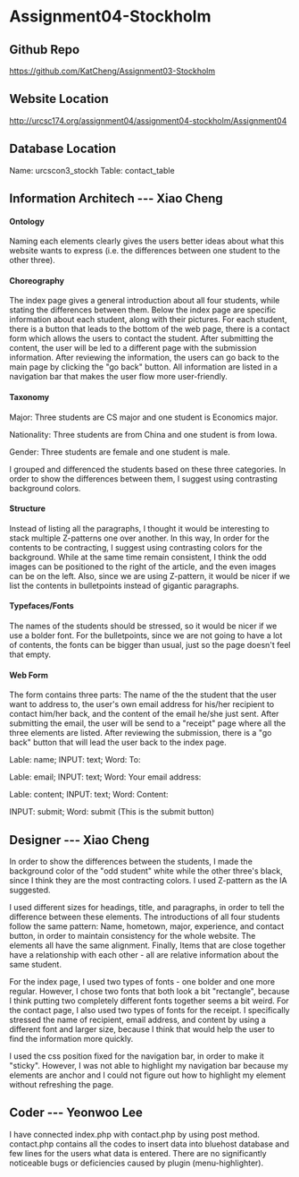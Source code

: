 # Assignment04-Stockholm



## Github Repo



https://github.com/KatCheng/Assignment03-Stockholm



## Website Location

http://urcsc174.org/assignment04/assignment04-stockholm/Assignment04



## Database Location



Name: urcscon3_stockh
Table: contact_table



## Information Architech --- Xiao Cheng



#### Ontology



 Naming each elements clearly gives the users better ideas about what this website wants to express (i.e. the differences between one student to the other three).



#### Choreography



The index page gives a general introduction about all four students, while stating the differences between them. Below the index page are specific information about each student, along with their pictures. For each student, there is a button that leads to the bottom of the web page, there is a contact form which allows the users to contact the student. After submitting the content, the user will be led to a different page with the submission information. After reviewing the information, the users can go back to the main page by clicking the "go back" button. All information are listed in a navigation bar that makes the user flow more user-friendly.



#### Taxonomy



Major: Three students are CS major and one student is Economics major.



Nationality: Three students are from China and one student is from Iowa.



Gender: Three students are female and one student is male.



I grouped and differenced the students based on these three categories. In order to show the differences between them, I suggest using contrasting background colors.



#### Structure



Instead of listing all the paragraphs, I thought it would be interesting to stack multiple Z-patterns one over another. In this way, In order for the contents to be contracting, I suggest using contrasting colors for the background. While at the same time remain consistent, I think the odd images can be positioned to the right of the article, and the even images can be on the left. Also, since we are using Z-pattern, it would be nicer if we list the contents in bulletpoints instead of gigantic paragraphs.



#### Typefaces/Fonts



The names of the students should be stressed, so it would be nicer if we use a bolder font. For the bulletpoints, since we are not going to have a lot of contents, the fonts can be bigger than usual, just so the page doesn't feel that empty.



#### Web Form



The form contains three parts: The name of the the student that the user want to address to, the user's own email address for his/her recipient to contact him/her back, and the content of the email he/she just sent. After submitting the email, the user will be send to a "receipt" page where all the three elements are listed. After reviewing the submission, there is a "go back" button that will lead the user back to the index page.

Lable: name; INPUT: text; Word: To:

Lable: email; INPUT: text; Word: Your email address:

Lable: content; INPUT: text; Word: Content:

INPUT: submit; Word: submit (This is the submit button)





## Designer --- Xiao Cheng



In order to show the differences between the students, I made the background color of the "odd student" white while the other three's black, since I think they are the most contracting colors. I used Z-pattern as the IA suggested.



I used different sizes for headings, title, and paragraphs, in order to tell the difference between these elements. The introductions of all four students follow the same pattern: Name, hometown, major, experience, and contact button, in order to maintain consistency for the whole website. The elements all have the same alignment. Finally, Items that are close together have a relationship with each other - all are relative information about the same student.



For the index page, I used two types of fonts - one bolder and one more regular. However, I chose two fonts that both look a bit "rectangle", because I think putting two completely different fonts together seems a bit weird. For the contact page, I also used two types of fonts for the receipt. I specifically stressed the name of recipient, email address, and content by using a different font and larger size, because I think that would help the user to find the information more quickly.



I used the css position fixed for the navigation bar, in order to make it "sticky". However, I was not able to highlight my navigation bar because my elements are anchor and I could not figure out how to highlight my element without refreshing the page.



## Coder --- Yeonwoo Lee



I have connected index.php with contact.php by using post method. contact.php contains all the codes to insert data into bluehost database and few lines for the users what data is entered. There are no significantly noticeable bugs or deficiencies caused by plugin (menu-highlighter).  

